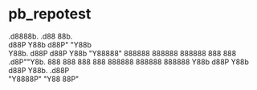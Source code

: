 # pb_repotest

 .d8888b.                         .d88 88b.   
d88P  Y88b                       d88P" "Y88b  
Y88b. d88P                      d88P     Y88b 
 "Y88888"  888888 888888 888888 888       888 
.d8P""Y8b.                      888       888 
888    888 888888 888888 888888 Y88b     d88P 
Y88b  d88P                       Y88b. .d88P  
 "Y8888P"                         "Y88 88P"   